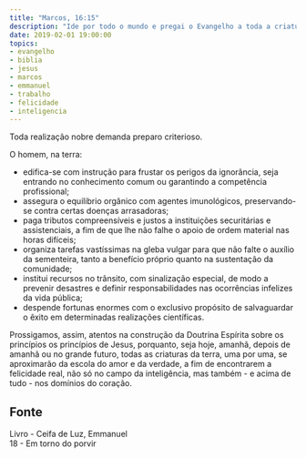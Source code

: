 ```yaml
---
title: "Marcos, 16:15"
description: "Ide por todo o mundo e pregai o Evangelho a toda a criatura. - Jesus"
date: 2019-02-01 19:00:00
topics: 
- evangelho
- biblia
- jesus
- marcos
- emmanuel
- trabalho
- felicidade
- inteligencia
---
```


Toda realização nobre demanda preparo criterioso.

O homem, na terra:
- edifica-se com instrução para frustar os perigos da ignorância, seja entrando no conhecimento comum ou garantindo a competência profissional;  
- assegura o equilibrio orgânico com agentes imunológicos, preservando-se contra certas doenças arrasadoras;  
- paga tributos compreensíveis e justos a instituições securitárias e assistenciais, a fim de que lhe não falhe o apoio de ordem material nas horas difíceis;  
- organiza tarefas vastíssimas na gleba vulgar para que não falte o auxílio da sementeira, tanto a benefício próprio quanto na sustentação da comunidade;  
- institui recursos no trânsito, com sinalização especial, de modo a prevenir desastres e definir responsabilidades nas ocorrências infelizes da vida pública;  
- despende fortunas enormes com o exclusivo propósito de salvaguardar o êxito em determinadas realizações científicas.  

Prossigamos, assim, atentos na construção da Doutrina Espírita sobre os
princípios os princípios de Jesus, porquanto, seja hoje, amanhã, depois de
amanhã ou no grande futuro, todas as criaturas da terra, uma por uma, se
aproximarão da escola do amor e da verdade, a fim de encontrarem a felicidade
real, não só no campo da inteligência, mas também - e acima de tudo - nos
domínios do coração.

## Fonte
Livro - Ceifa de Luz, Emmanuel  
18 - Em torno do porvir

